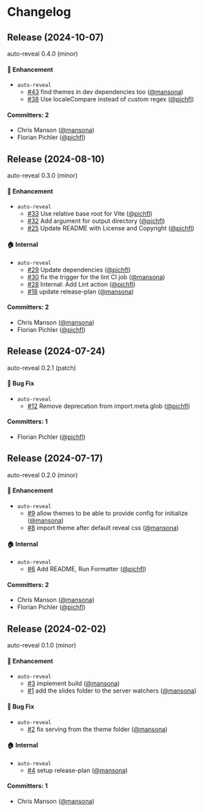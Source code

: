 # Changelog






## Release (2024-10-07)

auto-reveal 0.4.0 (minor)

#### :rocket: Enhancement
* `auto-reveal`
  * [#43](https://github.com/mainmatter/auto-reveal/pull/43) find themes in dev dependencies too ([@mansona](https://github.com/mansona))
  * [#38](https://github.com/mainmatter/auto-reveal/pull/38) Use localeCompare instead of custom regex ([@pichfl](https://github.com/pichfl))

#### Committers: 2
- Chris Manson ([@mansona](https://github.com/mansona))
- Florian Pichler ([@pichfl](https://github.com/pichfl))

## Release (2024-08-10)

auto-reveal 0.3.0 (minor)

#### :rocket: Enhancement
* `auto-reveal`
  * [#33](https://github.com/mainmatter/auto-reveal/pull/33) Use relative base root for Vite ([@pichfl](https://github.com/pichfl))
  * [#32](https://github.com/mainmatter/auto-reveal/pull/32) Add argument for output directory ([@pichfl](https://github.com/pichfl))
  * [#25](https://github.com/mainmatter/auto-reveal/pull/25) Update README with License and Copyright ([@pichfl](https://github.com/pichfl))

#### :house: Internal
* `auto-reveal`
  * [#29](https://github.com/mainmatter/auto-reveal/pull/29) Update dependencies ([@pichfl](https://github.com/pichfl))
  * [#30](https://github.com/mainmatter/auto-reveal/pull/30) fix the trigger for the lint CI job ([@mansona](https://github.com/mansona))
  * [#28](https://github.com/mainmatter/auto-reveal/pull/28) Internal: Add Lint action ([@pichfl](https://github.com/pichfl))
  * [#18](https://github.com/mainmatter/auto-reveal/pull/18) update release-plan ([@mansona](https://github.com/mansona))

#### Committers: 2
- Chris Manson ([@mansona](https://github.com/mansona))
- Florian Pichler ([@pichfl](https://github.com/pichfl))
## Release (2024-07-24)

auto-reveal 0.2.1 (patch)

#### :bug: Bug Fix
* `auto-reveal`
  * [#12](https://github.com/pichfl/auto-reveal/pull/12) Remove deprecation from import.meta.glob ([@pichfl](https://github.com/pichfl))

#### Committers: 1
- Florian Pichler ([@pichfl](https://github.com/pichfl))
## Release (2024-07-17)

auto-reveal 0.2.0 (minor)

#### :rocket: Enhancement
* `auto-reveal`
  * [#9](https://github.com/pichfl/auto-reveal/pull/9) allow themes to be able to provide config for initialize ([@mansona](https://github.com/mansona))
  * [#8](https://github.com/pichfl/auto-reveal/pull/8) import theme after default reveal css ([@mansona](https://github.com/mansona))

#### :house: Internal
* `auto-reveal`
  * [#6](https://github.com/pichfl/auto-reveal/pull/6) Add README, Run Formatter ([@pichfl](https://github.com/pichfl))

#### Committers: 2
- Chris Manson ([@mansona](https://github.com/mansona))
- Florian Pichler ([@pichfl](https://github.com/pichfl))
## Release (2024-02-02)

auto-reveal 0.1.0 (minor)

#### :rocket: Enhancement
* `auto-reveal`
  * [#3](https://github.com/pichfl/auto-reveal/pull/3) implement build ([@mansona](https://github.com/mansona))
  * [#1](https://github.com/pichfl/auto-reveal/pull/1) add the slides folder to the server watchers ([@mansona](https://github.com/mansona))

#### :bug: Bug Fix
* `auto-reveal`
  * [#2](https://github.com/pichfl/auto-reveal/pull/2) fix serving from the theme folder ([@mansona](https://github.com/mansona))

#### :house: Internal
* `auto-reveal`
  * [#4](https://github.com/pichfl/auto-reveal/pull/4) setup release-plan ([@mansona](https://github.com/mansona))

#### Committers: 1
- Chris Manson ([@mansona](https://github.com/mansona))
